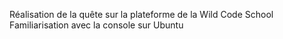 Réalisation de la quête sur la plateforme de la Wild Code School
Familiarisation avec la console sur Ubuntu
